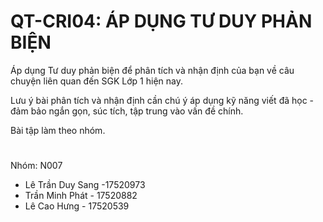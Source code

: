 # QT-CRI04: ÁP DỤNG TƯ DUY PHẢN BIỆN
Áp dụng Tư duy phản biện để phân tích và nhận định của bạn về câu chuyện liên quan đến SGK Lớp 1 hiện nay. 

Lưu ý bài phân tích và nhận định cần chú ý áp dụng kỹ năng viết đã học - đảm bảo ngắn gọn, súc tích, tập trung vào vấn đề chính.

Bài tập làm theo nhóm.
# 

Nhóm: N007
  - Lê Trần Duy Sang -17520973
  - Trần Minh Phát - 17520882
  - Lê Cao Hưng - 17520539
# 

